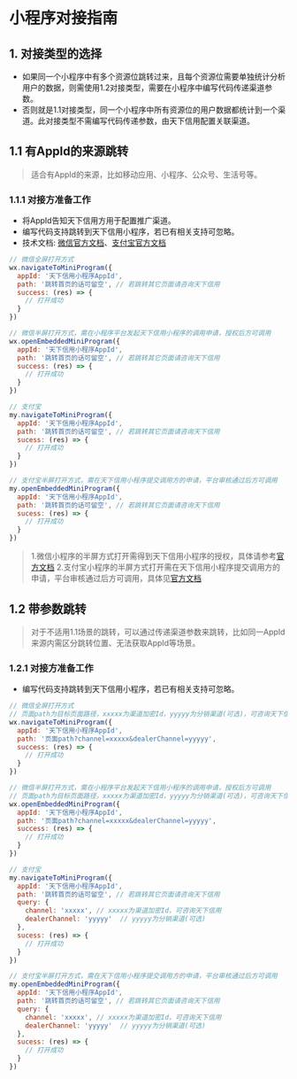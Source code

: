 # 小程序对接指南

## 1. 对接类型的选择

* 如果同一个小程序中有多个资源位跳转过来，且每个资源位需要单独统计分析用户的数据，则需使用1.2对接类型，需要在小程序中编写代码传递渠道参数。
* 否则就是1.1对接类型，同一个小程序中所有资源位的用户数据都统计到一个渠道。此对接类型不需编写代码传递参数，由天下信用配置关联渠道。

## 1.1 有AppId的来源跳转

> 适合有AppId的来源，比如移动应用、小程序、公众号、生活号等。

### 1.1.1 对接方准备工作

* 将AppId告知天下信用方用于配置推广渠道。
* 编写代码支持跳转到天下信用小程序，若已有相关支持可忽略。
* 技术文档: [微信官方文档](https://developers.weixin.qq.com/miniprogram/dev/api/navigate/wx.navigateToMiniProgram.html)、[支付宝官方文档](https://opendocs.alipay.com/mini/api/yz6gnx)

```js
// 微信全屏打开方式
wx.navigateToMiniProgram({
  appId: '天下信用小程序AppId',
  path: '跳转首页的话可留空', // 若跳转其它页面请咨询天下信用
  success: (res) => {
    // 打开成功
  }
})

// 微信半屏打开方式，需在小程序平台发起天下信用小程序的调用申请，授权后方可调用
wx.openEmbeddedMiniProgram({
  appId: '天下信用小程序AppId',
  path: '跳转首页的话可留空', // 若跳转其它页面请咨询天下信用
  success: (res) => {
    // 打开成功
  }
})

// 支付宝
my.navigateToMiniProgram({
  appId: '天下信用小程序AppId',
  path: '跳转首页的话可留空', // 若跳转其它页面请咨询天下信用
  sucess: (res) => {
    // 打开成功
  }
})

// 支付宝半屏打开方式，需在天下信用小程序提交调用方的申请，平台审核通过后方可调用
my.openEmbeddedMiniProgram({
  appId: '天下信用小程序AppId',
  path: '跳转首页的话可留空', // 若跳转其它页面请咨询天下信用
  sucess: (res) => {
    // 打开成功
  }
})

```

> 1.微信小程序的半屏方式打开需得到天下信用小程序的授权，具体请参考[官方文档](https://developers.weixin.qq.com/miniprogram/dev/framework/open-ability/openEmbeddedMiniProgram.html)
> 2.支付宝小程序的半屏方式打开需在天下信用小程序提交调用方的申请，平台审核通过后方可调用，具体见[官方文档](https://opendocs.alipay.com/mini/9bddff3d_my.openEmbeddedMiniProgram)

## 1.2 带参数跳转

> 对于不适用1.1场景的跳转，可以通过传递渠道参数来跳转，比如同一AppId来源内需区分跳转位置、无法获取AppId等场景。

### 1.2.1 对接方准备工作

* 编写代码支持跳转到天下信用小程序，若已有相关支持可忽略。

```js
// 微信全屏打开方式
// 页面path为目标页面路径，xxxxx为渠道加密Id，yyyyy为分销渠道(可选)，可咨询天下信用
wx.navigateToMiniProgram({
  appId: '天下信用小程序AppId',
  path: '页面path?channel=xxxxx&dealerChannel=yyyyy', 
  success: (res) => {
    // 打开成功
  }
})

// 微信半屏打开方式，需在小程序平台发起天下信用小程序的调用申请，授权后方可调用
// 页面path为目标页面路径，xxxxx为渠道加密Id，yyyyy为分销渠道(可选)，可咨询天下信用
wx.openEmbeddedMiniProgram({
  appId: '天下信用小程序AppId',
  path: '页面path?channel=xxxxx&dealerChannel=yyyyy', 
  success: (res) => {
    // 打开成功
  }
})

// 支付宝
my.navigateToMiniProgram({
  appId: '天下信用小程序AppId',
  path: '跳转首页的话可留空', // 若跳转其它页面请咨询天下信用
  query: {
    channel: 'xxxxx', // xxxxx为渠道加密Id，可咨询天下信用
    dealerChannel: 'yyyyy'  // yyyyy为分销渠道(可选)
  },
  sucess: (res) => {
    // 打开成功
  }
})

// 支付宝半屏打开方式，需在天下信用小程序提交调用方的申请，平台审核通过后方可调用
my.openEmbeddedMiniProgram({
  appId: '天下信用小程序AppId',
  path: '跳转首页的话可留空', // 若跳转其它页面请咨询天下信用
  query: {
    channel: 'xxxxx', // xxxxx为渠道加密Id，可咨询天下信用
    dealerChannel: 'yyyyy'  // yyyyy为分销渠道(可选)
  },
  sucess: (res) => {
    // 打开成功
  }
})

```
